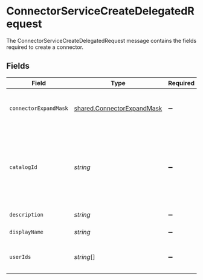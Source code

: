 # ConnectorServiceCreateDelegatedRequest

The ConnectorServiceCreateDelegatedRequest message contains the fields required to create a connector.


## Fields

| Field                                                                                                                                                                            | Type                                                                                                                                                                             | Required                                                                                                                                                                         | Description                                                                                                                                                                      |
| -------------------------------------------------------------------------------------------------------------------------------------------------------------------------------- | -------------------------------------------------------------------------------------------------------------------------------------------------------------------------------- | -------------------------------------------------------------------------------------------------------------------------------------------------------------------------------- | -------------------------------------------------------------------------------------------------------------------------------------------------------------------------------- |
| `connectorExpandMask`                                                                                                                                                            | [shared.ConnectorExpandMask](../../../sdk/models/shared/connectorexpandmask.md)                                                                                                  | :heavy_minus_sign:                                                                                                                                                               | The ConnectorExpandMask is used to expand related objects on a connector.                                                                                                        |
| `catalogId`                                                                                                                                                                      | *string*                                                                                                                                                                         | :heavy_minus_sign:                                                                                                                                                               | The catalogId describes which catalog entry this connector is an instance of. For example, every Okta connector will have the same catalogId indicating it is an Okta connector. |
| `description`                                                                                                                                                                    | *string*                                                                                                                                                                         | :heavy_minus_sign:                                                                                                                                                               | The description of the connector.                                                                                                                                                |
| `displayName`                                                                                                                                                                    | *string*                                                                                                                                                                         | :heavy_minus_sign:                                                                                                                                                               | The displayName of the connector.                                                                                                                                                |
| `userIds`                                                                                                                                                                        | *string*[]                                                                                                                                                                       | :heavy_minus_sign:                                                                                                                                                               | The userIds field is used to define the integration owners of the connector.                                                                                                     |